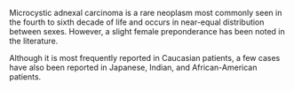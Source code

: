 Microcystic adnexal carcinoma is a rare neoplasm most commonly seen in the fourth to sixth decade of life and occurs in near-equal distribution between sexes. However, a slight female preponderance has been noted in the literature.

Although it is most frequently reported in Caucasian patients, a few cases have also been reported in Japanese, Indian, and African-American patients.